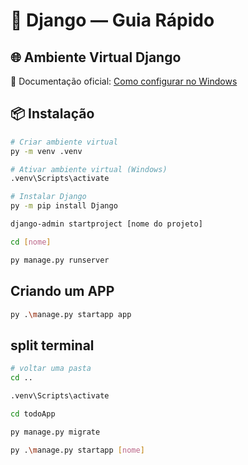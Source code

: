 # 📖 Django — Guia Rápido

## 🌐 Ambiente Virtual Django
📄 Documentação oficial: [Como configurar no Windows](https://docs.djangoproject.com/en/5.1/howto/windows/)

## 📦 Instalação

```bash
# Criar ambiente virtual
py -m venv .venv

# Ativar ambiente virtual (Windows)
.venv\Scripts\activate

# Instalar Django
py -m pip install Django

django-admin startproject [nome do projeto]

cd [nome]

py manage.py runserver
```
## Criando um APP
```bash
py .\manage.py startapp app
```
## split terminal

```bash
# voltar uma pasta
cd ..

.venv\Scripts\activate

cd todoApp

py manage.py migrate

py .\manage.py startapp [nome]
```
